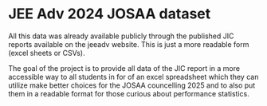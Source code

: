 # JEE Adv 2024 JOSAA dataset

All this data was already available publicly through the published JIC reports available on the jeeadv website. This is just a more readable form (excel sheets or CSVs).

The goal of the project is to provide all data of the JIC report in a more accessible way to all students in for of an excel spreadsheet which they can utilize make better choices for the JOSAA councelling 2025 and to also put them in a readable format for those curious about performance statistics.









